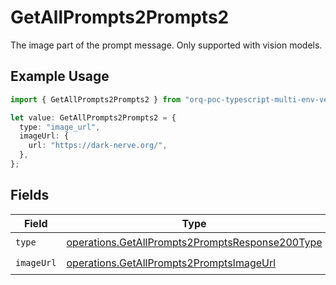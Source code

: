 # GetAllPrompts2Prompts2

The image part of the prompt message. Only supported with vision models.

## Example Usage

```typescript
import { GetAllPrompts2Prompts2 } from "orq-poc-typescript-multi-env-version/models/operations";

let value: GetAllPrompts2Prompts2 = {
  type: "image_url",
  imageUrl: {
    url: "https://dark-nerve.org/",
  },
};
```

## Fields

| Field                                                                                                              | Type                                                                                                               | Required                                                                                                           | Description                                                                                                        |
| ------------------------------------------------------------------------------------------------------------------ | ------------------------------------------------------------------------------------------------------------------ | ------------------------------------------------------------------------------------------------------------------ | ------------------------------------------------------------------------------------------------------------------ |
| `type`                                                                                                             | [operations.GetAllPrompts2PromptsResponse200Type](../../models/operations/getallprompts2promptsresponse200type.md) | :heavy_check_mark:                                                                                                 | N/A                                                                                                                |
| `imageUrl`                                                                                                         | [operations.GetAllPrompts2PromptsImageUrl](../../models/operations/getallprompts2promptsimageurl.md)               | :heavy_check_mark:                                                                                                 | N/A                                                                                                                |